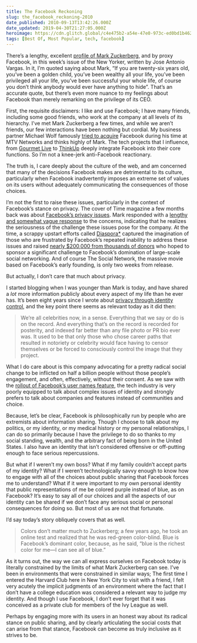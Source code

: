```yaml
---
title: The Facebook Reckoning
slug: the_facebook_reckoning-2010
date_published: 2010-09-13T13:42:26.000Z
date_updated: 2019-04-30T21:27:05.000Z
heroimage: https://cdn.glitch.global/c4e475b2-a54e-47e0-973c-ed0bd1b46262/zuckerberg.jpg?v=1670812944977
tags: [Best Of, Most Popular, tech, facebook]
---
```


There’s a lengthy, excellent [profile of Mark Zuckerberg](http://www.newyorker.com/reporting/2010/09/20/100920fa_fact_vargas?currentPage=all), and by proxy Facebook, in this week’s issue of the New Yorker, written by Jose Antonio Vargas. In it, I’m quoted saying about Mark, “If you are twenty-six years old, you’ve been a golden child, you’ve been wealthy all your life, you’ve been privileged all your life, you’ve been successful your whole life, of course you don’t think anybody would ever have anything to hide”. That’s an accurate quote, but there’s even more nuance to my feelings about Facebook than merely remarking on the privilege of its CEO.

First, the requisite disclaimers: I like and use Facebook; I have many friends, including some good friends, who work at the company at all levels of its hierarchy. I’ve met Mark Zuckerberg a few times, and while we aren’t friends, our few interactions have been nothing but cordial. My business partner Michael Wolf famously [tried to acquire](http://techcrunch.com/2010/05/06/facebook-david-kirkpatrick/) Facebook during his time at MTV Networks and thinks highly of Mark. The tech projects that I influence, from [Gourmet Live](http://live.gourmet.com/) to [ThinkUp](http://expertlabs.org/thinkup.html) deeply integrate Facebook into their core functions. So I’m not a knee-jerk anti-Facebook reactionary.

The truth is, I care deeply about the culture of the web, and am concerned that many of the decisions Facebook makes are detrimental to its culture, particularly when Facebook inadvertently imposes an extreme set of values on its users without adequately communicating the consequences of those choices.

I’m not the first to raise these issues, particularly in the context of Facebook’s stance on privacy. The cover of Time magazine a few months back was about [Facebook’s privacy issues](http://www.time.com/time/business/article/0,8599,1990582,00.html). Mark responded with a [lengthy and somewhat vague response](http://www.washingtonpost.com/wp-dyn/content/article/2010/05/23/AR2010052303828.html) to the concerns, indicating that he realizes the seriousness of the challenge these issues pose for the company. At the time, a scrappy upstart efforts called [Diaspora*](http://joindiaspora.com/) captured the imagination of those who are frustrated by Facebook’s repeated inability to address these issues and raised [nearly $200,000 from thousands of donors](http://www.kickstarter.com/projects/196017994/diaspora-the-personally-controlled-do-it-all-distr?pos=4&amp;ref=spotlight) who hoped to sponsor a significant challenge to Facebook’s domination of large-scale social networking. And of course The Social Network, the massive movie based on Facebook’s early founding, is only two weeks from release.

But actually, I don’t care that much about privacy.

I started blogging when I was younger than Mark is today, and have shared a *lot* more information publicly about every aspect of my life than he ever has. It’s been eight years since I wrote about [privacy through identity control](/2002/12/16/privacy_through/), and the key point there seems as relevant today as it did then:

> We’re all celebrities now, in a sense. Everything that we say or do is on the record. And everything that’s on the record is recorded for posterity, and indexed far better than any file photo or PR bio ever was. It used to be that only those who chose career paths that resulted in notoriety or celebrity would face having to censor themselves or be forced to consciously control the image that they project.

What I do care about is this company advocating for a pretty radical social change to be inflicted on half a billion people without those people’s engagement, and often, effectively, without their consent. As we saw with the [rollout of Facebook’s user names feature](/2009/06/10/the_future_of_facebook_usernames/), the tech industry is very poorly equipped to talk about complex issues of identity and strongly prefers to talk about companies and features instead of communities and choice.

Because, let’s be clear, Facebook is philosophically run by people who are extremists about information sharing. Though I choose to talk about my politics, or my identity, or my medical history or my personal relationships, I can do so primarily because I have the privilege to do so thanks to my social standing, wealth, and the arbitrary fact of being born in the United States. I also have an identity that isn’t considered offensive or off-putting enough to face serious repercussions.

But what if I weren’t my own boss? What if my family couldn’t accept parts of my identity? What if I weren’t technologically savvy enough to know how to engage with all of the choices about public sharing that Facebook forces me to understand? What if it were important to my own personal identity that public representations of me be colored purple instead of blue, as on Facebook? It’s easy to say all of our choices and all the aspects of our identity can be shared if we don’t face any serious social or personal consequences for doing so. But most of us are not that fortunate.

I’d say today’s story obliquely covers that as well.

> Colors don’t matter much to Zuckerberg; a few years ago, he took an online test and realized that he was red-green color-blind. Blue is Facebook’s dominant color, because, as he said, “blue is the richest color for me—I can see all of blue.”

As it turns out, the way we can all express ourselves on Facebook today is literally constrained by the limits of what Mark Zuckerberg can see. I’ve been in environments that were constrained in similar ways; The first time I entered the Harvard Club here in New York City to visit with a friend, I felt very acutely the implicit judgments of an environment where the fact that I don’t have a college education was considered a relevant way to judge my identity. And though I use Facebook, I don’t ever forget that it was conceived as a private club for members of the Ivy League as well.

Perhaps by engaging more with its users in an honest way about its radical stance on public sharing, and by clearly articulating the social costs that can arise from that stance, Facebook can become as truly inclusive as it strives to be.

